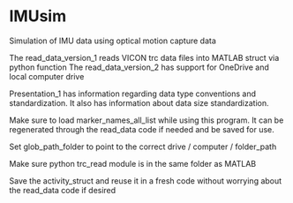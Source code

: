 # IMUsim

Simulation of IMU data using optical motion capture data

The read_data_version_1 reads VICON trc data files into MATLAB struct via python function
The read_data_version_2 has support for OneDrive and local computer drive

Presentation_1 has information regarding data type conventions and standardization. It also has information about data size standardization.

Make sure to load marker_names_all_list while using this program. It can be regenerated through the read_data code if needed and be saved for use.

Set glob_path_folder to point to the correct drive / computer / folder_path

Make sure python trc_read module is in the same folder as MATLAB

Save the activity_struct and reuse it in a fresh code without worrying about the read_data code if desired
